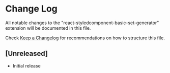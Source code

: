 # Change Log

All notable changes to the "react-styledcomponent-basic-set-generator" extension will be documented in this file.

Check [Keep a Changelog](http://keepachangelog.com/) for recommendations on how to structure this file.

## [Unreleased]

- Initial release
